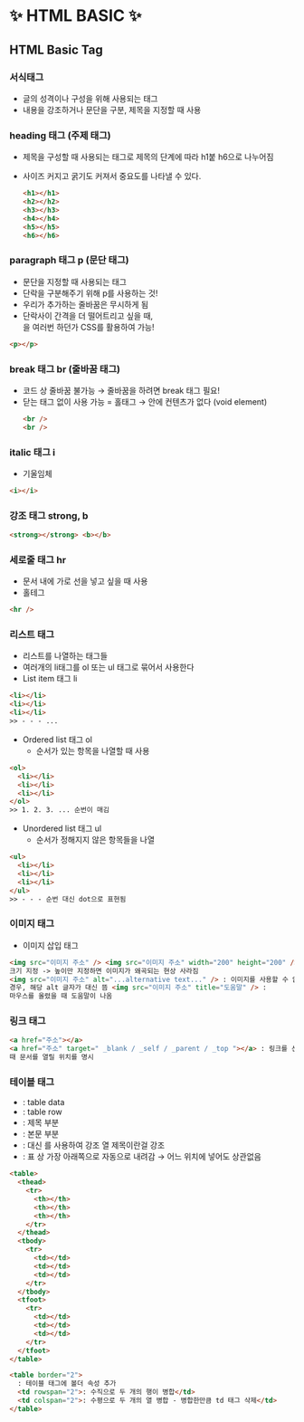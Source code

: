 # ✨ HTML BASIC ✨

## **HTML Basic Tag**

### **서식태그**

- 글의 성격이나 구성을 위해 사용되는 태그
- 내용을 강조하거나 문단을 구분, 제목을 지정할 때 사용

### **heading 태그 (주제 태그)**

- 제목을 구성할 때 사용되는 태그로 제목의 단계에 따라 h1붙 h6으로 나누어짐
- 사이즈 커지고 굵기도 커져서 중요도를 나타낼 수 있다.

  ```html
  <h1></h1>
  <h2></h2>
  <h3></h3>
  <h4></h4>
  <h5></h5>
  <h6></h6>
  ```

### **paragraph 태그 p (문단 태그)**

- 문단을 지정할 때 사용되는 태그
- 단락을 구분해주기 위해 p를 사용하는 것!
- 우리가 추가하는 줄바꿈은 무시하게 됨
- 단락사이 간격을 더 떨어트리고 싶을 때, <br>을 여러번 하던가 CSS를 활용하여 가능!

```html
<p></p>
```

### **break 태그 br (줄바꿈 태그)**

- 코드 상 줄바꿈 불가능 &rarr; 줄바꿈을 하려면 break 태그 필요!
- 닫는 태그 없이 사용 가능 = 홀태그 &rarr; 안에 컨텐츠가 없다 (void element)
  ```html
  <br />
  <br />
  ```

### **italic 태그 i**

- 기울임체

```html
<i></i>
```

### **강조 태그 strong, b**

```html
<strong></strong> <b></b>
```

### **세로줄 태그 hr**

- 문서 내에 가로 선을 넣고 싶을 때 사용
- 홀테그

```html
<hr />
```

### **리스트 태그**

- 리스트를 나열하는 태그들
- 여러개의 li태그를 ol 또는 ul 태그로 묶어서 사용한다
- List item 태그 li

```html
<li></li>
<li></li>
<li></li>
>> - - - ...
```

- Ordered list 태그 ol
  - 순서가 있는 항목을 나열할 때 사용

```html
<ol>
  <li></li>
  <li></li>
  <li></li>
</ol>
>> 1. 2. 3. ... 순번이 매김
```

- Unordered list 태그 ul
  - 순서가 정해지지 않은 항목들을 나열

```html
<ul>
  <li></li>
  <li></li>
  <li></li>
</ul>
>> - - - 순번 대신 dot으로 표현됨
```

### **이미지 태그**

- 이미지 삽입 태그

```html
<img src="이미지 주소" /> <img src="이미지 주소" width="200" height="200" /> :
크기 지정 -> 높이만 지정하면 이미지가 왜곡되는 현상 사라짐
<img src="이미지 주소" alt="...alternative text..." /> : 이미지를 사용할 수 없을
경우, 해당 alt 글자가 대신 뜸 <img src="이미지 주소" title="도움말" /> :
마우스를 올렸을 때 도움말이 나옴
```

### **링크 태그**

```html
<a href="주소"></a>
<a href="주소" target=" _blank / _self / _parent / _top "></a> : 링크를 선택했을
때 문서를 열릴 위치를 명시
```

### **테이블 태그**

- <td> : table data
- <tr> : table row

- <thead> : 제목 부분
- <tbody> : 본문 부분
- <td> : 대신 <th>를 사용하여 강조 열 제목이란걸 강조
- <tfoot> : 표 상 가장 아래쪽으로 자동으로 내려감 &rarr; 어느 위치에 넣어도 상관없음

```html
<table>
  <thead>
    <tr>
      <th></th>
      <th></th>
      <th></th>
    </tr>
  </thead>
  <tbody>
    <tr>
      <td></td>
      <td></td>
      <td></td>
    </tr>
  </tbody>
  <tfoot>
    <tr>
      <td></td>
      <td></td>
      <td></td>
    </tr>
  </tfoot>
</table>

<table border="2">
  : 테이블 태그에 볼더 속성 추가
  <td rowspan="2">: 수직으로 두 개의 행이 병합</td>
  <td colspan="2">: 수평으로 두 개의 열 병합 - 병합한만큼 td 태그 삭제</td>
</table>
```
